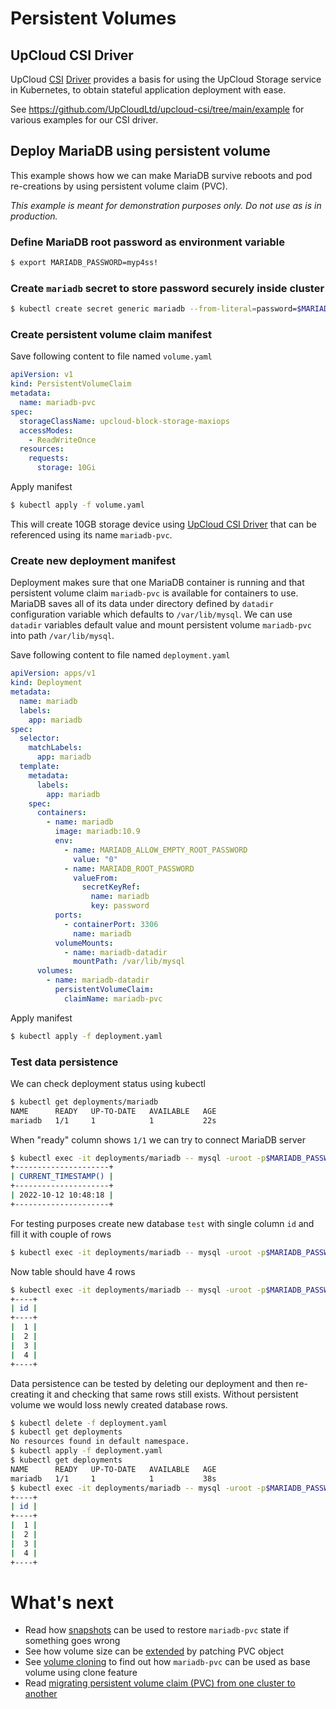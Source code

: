 # Persistent Volumes

## UpCloud CSI Driver

UpCloud [CSI](https://github.com/container-storage-interface/spec) [Driver](https://github.com/UpCloudLtd/upcloud-csi) provides a basis for using the UpCloud Storage service in Kubernetes, to obtain stateful application deployment with ease.

See https://github.com/UpCloudLtd/upcloud-csi/tree/main/example for various examples for our CSI driver.

## Deploy MariaDB using persistent volume

This example shows how we can make MariaDB survive reboots and pod re-creations by using persistent volume claim (PVC).   

*This example is meant for demonstration purposes only. Do not use as is in production.*

### Define MariaDB root password as environment variable
```sh
$ export MARIADB_PASSWORD=myp4ss!
```

### Create `mariadb` secret to store password securely inside cluster
```sh
$ kubectl create secret generic mariadb --from-literal=password=$MARIADB_PASSWORD
```

### Create persistent volume claim manifest

Save following content to file named `volume.yaml`
```yaml
apiVersion: v1
kind: PersistentVolumeClaim
metadata:
  name: mariadb-pvc
spec:
  storageClassName: upcloud-block-storage-maxiops
  accessModes:
    - ReadWriteOnce
  resources:
    requests:
      storage: 10Gi
```

Apply manifest
```sh
$ kubectl apply -f volume.yaml
```

This will create 10GB storage device using [UpCloud CSI Driver](https://github.com/UpCloudLtd/upcloud-csi) that can be referenced using its name `mariadb-pvc`.

### Create new deployment manifest 
Deployment makes sure that one MariaDB container is running and that persistent volume claim `mariadb-pvc` is available for containers to use. 
MariaDB saves all of its data under directory defined by `datadir` configuration variable which defaults to `/var/lib/mysql`. We can use `datadir` variables default value and mount persistent volume `mariadb-pvc` into path `/var/lib/mysql`.

Save following content to file named `deployment.yaml`
```yaml
apiVersion: apps/v1
kind: Deployment
metadata:
  name: mariadb
  labels:
    app: mariadb
spec:
  selector:
    matchLabels:
      app: mariadb
  template:
    metadata:
      labels:
        app: mariadb
    spec:
      containers:
        - name: mariadb
          image: mariadb:10.9
          env:
            - name: MARIADB_ALLOW_EMPTY_ROOT_PASSWORD
              value: "0"
            - name: MARIADB_ROOT_PASSWORD
              valueFrom:
                secretKeyRef:
                  name: mariadb
                  key: password
          ports:
            - containerPort: 3306
              name: mariadb
          volumeMounts:
            - name: mariadb-datadir
              mountPath: /var/lib/mysql
      volumes:
        - name: mariadb-datadir
          persistentVolumeClaim:
            claimName: mariadb-pvc
```

Apply manifest
```sh
$ kubectl apply -f deployment.yaml
```

### Test data persistence 
We can check deployment status using kubectl
```sh
$ kubectl get deployments/mariadb
NAME      READY   UP-TO-DATE   AVAILABLE   AGE
mariadb   1/1     1            1           22s
```
When "ready" column shows `1/1` we can try to connect MariaDB server
```sh
$ kubectl exec -it deployments/mariadb -- mysql -uroot -p$MARIADB_PASSWORD -e "SELECT CURRENT_TIMESTAMP()"
+---------------------+
| CURRENT_TIMESTAMP() |
+---------------------+
| 2022-10-12 10:48:18 |
+---------------------+
```

For testing purposes create new database `test` with single column `id` and fill it with couple of rows
```sh
$ kubectl exec -it deployments/mariadb -- mysql -uroot -p$MARIADB_PASSWORD -e "CREATE DATABASE test;CREATE TABLE test.number(id int PRIMARY KEY);INSERT INTO test.number (id) VALUES (1), (2), (3), (4)"
```
Now table should have 4 rows
```sh
$ kubectl exec -it deployments/mariadb -- mysql -uroot -p$MARIADB_PASSWORD -e "SELECT id FROM test.number";
+----+
| id |
+----+
|  1 |
|  2 |
|  3 |
|  4 |
+----+
```

Data persistence can be tested by deleting our deployment and then re-creating it and checking that same rows still exists. Without persistent volume we would loss newly created database rows.  
```sh
$ kubectl delete -f deployment.yaml
$ kubectl get deployments
No resources found in default namespace.
$ kubectl apply -f deployment.yaml
$ kubectl get deployments
NAME      READY   UP-TO-DATE   AVAILABLE   AGE
mariadb   1/1     1            1           38s
$ kubectl exec -it deployments/mariadb -- mysql -uroot -p$MARIADB_PASSWORD -e "SELECT id FROM test.number";
+----+
| id |
+----+
|  1 |
|  2 |
|  3 |
|  4 |
+----+
```

# What's next
- Read how [snapshots](snapshots.md) can be used to restore `mariadb-pvc` state if something goes wrong
- See how volume size can be [extended](expand.md) by patching PVC object
- See [volume cloning](cloning.md) to find out how `mariadb-pvc` can be used as base volume using clone feature
- Read [migrating persistent volume claim (PVC) from one cluster to another](migration.md)